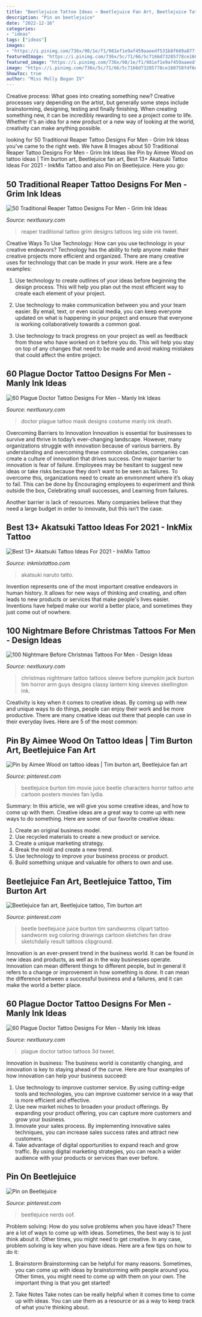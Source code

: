 ```yaml
---
title: "Beetlejuice Tattoo Ideas ~ Beetlejuice Fan Art, Beetlejuice Tattoo, Tim Burton Art"
description: "Pin on beetlejuice"
date: "2022-12-16"
categories:
- "ideas"
tags: ["ideas"]
images:
- "https://i.pinimg.com/736x/98/1e/f1/981ef1e9af459aaeedf531b8f689a877--beetle-juice-tim-burton.jpg"
featuredImage: "https://i.pinimg.com/736x/5c/71/66/5c7166d73285778ce160758fdf6e8dd0.jpg"
featured_image: "https://i.pinimg.com/736x/98/1e/f1/981ef1e9af459aaeedf531b8f689a877--beetle-juice-tim-burton.jpg"
image: "https://i.pinimg.com/736x/5c/71/66/5c7166d73285778ce160758fdf6e8dd0.jpg"
ShowToc: true
author: "Miss Molly Bogan IV"
---
```



Creative process: What goes into creating something new?
Creative processes vary depending on the artist, but generally some steps include brainstorming, designing, testing and finally finishing. When creating something new, it can be incredibly rewarding to see a project come to life. Whether it's an idea for a new product or a new way of looking at the world, creativity can make anything possible.

	

		
looking for 50 Traditional Reaper Tattoo Designs For Men - Grim Ink Ideas you've came to the right web. We have 8 Images about 50 Traditional Reaper Tattoo Designs For Men - Grim Ink Ideas like Pin by Aimee Wood on tattoo ideas | Tim burton art, Beetlejuice fan art, Best 13+ Akatsuki Tattoo Ideas For 2021 - InkMix Tattoo and also Pin on Beetlejuice. Here you go:
		
    
## 50 Traditional Reaper Tattoo Designs For Men - Grim Ink Ideas

<img loading=lazy src="http://nextluxury.com/wp-content/uploads/masculine-traditional-reaper-tattoos-for-men-side-of-leg.jpg" onerror="this.onerror=null;this.src='https://tse2.mm.bing.net/th?id=OIP.ltgS9XR0ntxK2XRVXC54AAHaHa&amp;pid=15.1';" alt="50 Traditional Reaper Tattoo Designs For Men - Grim Ink Ideas">

_Source: nextluxury.com_

>reaper traditional tattoo grim designs tattoos leg side ink tweet. 

	

Creative Ways To Use Technology: How can you use technology in your creative endeavors?
Technology has the ability to help anyone make their creative projects more efficient and organized. There are many creative uses for technology that can be made in your work. Here are a few examples:
1. Use technology to create outlines of your ideas before beginning the design process. This will help you plan out the most efficient way to create each element of your project.

2. Use technology to make communication between you and your team easier. By email, text, or even social media, you can keep everyone updated on what is happening in your project and ensure that everyone is working collaboratively towards a common goal.

3. Use technology to track progress on your project as well as feedback from those who have worked on it before you do. This will help you stay on top of any changes that need to be made and avoid making mistakes that could affect the entire project.

    
## 60 Plague Doctor Tattoo Designs For Men - Manly Ink Ideas

<img loading=lazy src="http://nextluxury.com/wp-content/uploads/guys-thigh-plague-doctor-mask-tattoo-deisgns.jpg" onerror="this.onerror=null;this.src='https://tse1.mm.bing.net/th?id=OIP.POS3npGkPdTHY1BVIukXGwHaHa&amp;pid=15.1';" alt="60 Plague Doctor Tattoo Designs For Men - Manly Ink Ideas">

_Source: nextluxury.com_

>doctor plague tattoo mask designs costume manly ink death. 

	

Overcoming Barriers to Innovation
Innovation is essential for businesses to survive and thrive in today’s ever-changing landscape. However, many organizations struggle with innovation because of various barriers. By understanding and overcoming these common obstacles, companies can create a culture of innovation that drives success.
One major barrier to innovation is fear of failure. Employees may be hesitant to suggest new ideas or take risks because they don’t want to be seen as failures. To overcome this, organizations need to create an environment where it’s okay to fail. This can be done by Encouraging employees to experiment and think outside the box, Celebrating small successes, and Learning from failures.

Another barrier is lack of resources. Many companies believe that they need a large budget in order to innovate, but this isn’t the case.

    
## Best 13+ Akatsuki Tattoo Ideas For 2021 - InkMix Tattoo

<img loading=lazy src="https://inkmixtattoo.com/wp-content/uploads/2021/03/c67a5ce4e0731a0739a1dcae064d6eb9.jpg" onerror="this.onerror=null;this.src='https://tse1.mm.bing.net/th?id=OIP.oV-bg5Wu1n01R1RCiEPBSgHaIl&amp;pid=15.1';" alt="Best 13+ Akatsuki Tattoo Ideas For 2021 - InkMix Tattoo">

_Source: inkmixtattoo.com_

>akatsuki naruto tatto. 

	

Invention represents one of the most important creative endeavors in human history. It allows for new ways of thinking and creating, and often leads to new products or services that make people's lives easier. Inventions have helped make our world a better place, and sometimes they just come out of nowhere.

    
## 100 Nightmare Before Christmas Tattoos For Men - Design Ideas

<img loading=lazy src="http://nextluxury.com/wp-content/uploads/shaded-black-ink-amazing-guys-night-before-christmas-tattoo-sleeves.jpg" onerror="this.onerror=null;this.src='https://tse2.mm.bing.net/th?id=OIP.2dofiijibeSU5a48Jy5icwHaHa&amp;pid=15.1';" alt="100 Nightmare Before Christmas Tattoos For Men - Design Ideas">

_Source: nextluxury.com_

>christmas nightmare tattoo tattoos sleeve before pumpkin jack burton tim horror arm guys designs classy lantern king sleeves skellington ink. 

	

Creativity is key when it comes to creative ideas. By coming up with new and unique ways to do things, people can enjoy their work and be more productive. There are many creative ideas out there that people can use in their everyday lives. Here are 5 of the most common: 

    
## Pin By Aimee Wood On Tattoo Ideas | Tim Burton Art, Beetlejuice Fan Art

<img loading=lazy src="https://i.pinimg.com/736x/89/51/a2/8951a27df0ff55a9be863864c72e1390--tim-burton-art-beetle-juice.jpg" onerror="this.onerror=null;this.src='https://tse4.mm.bing.net/th?id=OIP.pjvGbJdqxiK9Ks1UB49TLAHaKs&amp;pid=15.1';" alt="Pin by Aimee Wood on tattoo ideas | Tim burton art, Beetlejuice fan art">

_Source: pinterest.com_

>beetlejuice burton tim movie juice beetle characters horror tattoo arte cartoon posters movies fan lydia. 

	

Summary: In this article, we will give you some creative ideas, and how to come up with them.
Creative ideas are a great way to come up with new ways to do something. Here are some of our favorite creative ideas:
1. Create an original business model.
2. Use recycled materials to create a new product or service.
3. Create a unique marketing strategy.
4. Break the mold and create a new trend. 
5. Use technology to improve your business process or product. 
6. Build something unique and valuable for others to own and use.

    
## Beetlejuice Fan Art, Beetlejuice Tattoo, Tim Burton Art

<img loading=lazy src="https://i.pinimg.com/736x/98/1e/f1/981ef1e9af459aaeedf531b8f689a877--beetle-juice-tim-burton.jpg" onerror="this.onerror=null;this.src='https://tse2.mm.bing.net/th?id=OIP.hsiHRsjsFCqn3o3d5WL5tgHaKP&amp;pid=15.1';" alt="Beetlejuice fan art, Beetlejuice tattoo, Tim burton art">

_Source: pinterest.com_

>beetle beetlejuice juice burton tim sandworms clipart tattoo sandworm svg coloring drawings cartoon sketches fan draw sketchdaily result tattoos clipground. 

	

Innovation is an ever-present trend in the business world. It can be found in new ideas and products, as well as in the way businesses operate. Innovation can mean different things to different people, but in general it refers to a change or improvement in how something is done. It can mean the difference between a successful business and a failures, and it can make the world a better place.

    
## 60 Plague Doctor Tattoo Designs For Men - Manly Ink Ideas

<img loading=lazy src="http://nextluxury.com/wp-content/uploads/small-3d-leg-calf-plague-doctor-tattoos-male.jpg" onerror="this.onerror=null;this.src='https://tse4.mm.bing.net/th?id=OIP.bwMbYHAR-rQeL6XnxMN3KgHaHa&amp;pid=15.1';" alt="60 Plague Doctor Tattoo Designs For Men - Manly Ink Ideas">

_Source: nextluxury.com_

>plague doctor tattoo tattoos 3d tweet. 

	

Innovation in business:
The business world is constantly changing, and innovation is key to staying ahead of the curve. Here are four examples of how innovation can help your business succeed: 
1. Use technology to improve customer service. By using cutting-edge tools and technologies, you can improve customer service in a way that is more efficient and effective.
2. Use new market niches to broaden your product offerings. By expanding your product offering, you can capture more customers and grow your business. 
3. Innovate your sales process. By implementing innovative sales techniques, you can increase sales success rates and attract new customers. 
4. Take advantage of digital opportunities to expand reach and grow traffic. By using digital marketing strategies, you can reach a wider audience with your products or services than ever before.

    
## Pin On Beetlejuice

<img loading=lazy src="https://i.pinimg.com/736x/5c/71/66/5c7166d73285778ce160758fdf6e8dd0.jpg" onerror="this.onerror=null;this.src='https://tse1.mm.bing.net/th?id=OIP.3YteKQkI9kS5CRilTzjpfgHaHK&amp;pid=15.1';" alt="Pin on Beetlejuice">

_Source: pinterest.com_

>beetlejuice nerds oof. 

	

Problem solving: How do you solve problems when you have ideas?
There are a lot of ways to come up with ideas. Sometimes, the best way is to just think about it. Other times, you might need to get creative. In any case, problem solving is key when you have ideas. Here are a few tips on how to do it:
1. Brainstorm
Brainstorming can be helpful for many reasons. Sometimes, you can come up with ideas by brainstorming with people around you. Other times, you might need to come up with them on your own. The important thing is that you get started!

2. Take Notes
Take notes can be really helpful when it comes time to come up with ideas. You can use them as a resource or as a way to keep track of what you’re thinking about.

